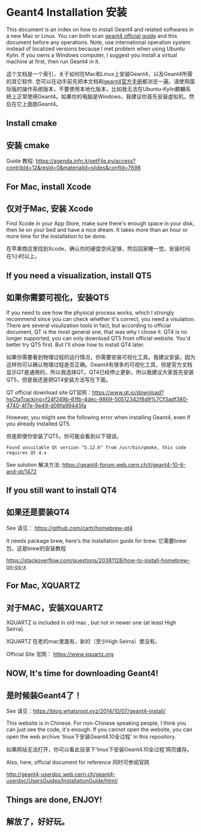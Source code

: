 # Geant4 Installation 安装

This document is an index on how to install Geant4 and related softwares in a new Mac or Linux. You can both scan [geant4 official guide](https://geant4.web.cern.ch/support/getting_started) and this document before any operations. Note, use international operation system instead of localized versions because I met problem when using Ubuntu Kylin.  If you owns a Windows computer, I suggest you install a virtual machine at first, then run Geant4 in it. 

这个文档是一个索引，关于如何在Mac和Linux上安装Geant4，以及Geant4所需的其它软件. 您可以在动手前先把本文档和[geant4官方手册](https://geant4.web.cern.ch/support/getting_started)都浏览一遍。请使用国际版的操作系统版本，不要使用本地化版本，比如我无法在Ubuntu-Kylin麒麟系统上正常使用Geant4。如果你的电脑是Windows，我建议你首先安装虚拟机，然后在它上面跑Geant4。

## Install cmake  
## 安装 cmake

Guide 教程: https://agenda.infn.it/getFile.py/access?contribId=12&resId=0&materialId=slides&confId=7698


## For Mac, install Xcode
## 仅对于Mac, 安装 Xcode

Find Xcode in your App Store, make sure there's enough space in your disk, then lie on your bed and have a nice dream. It takes more than an hour or more time for the installation to be done. 

在苹果商店里找到Xcode，确认你的硬盘空间足够，然后回家睡一觉。安装时间在1小时以上。

## If you need a visualization, install QT5 
## 如果你需要可视化，安装QT5

If you need to see how the physical process works, which I strongly recommend since you can check whether it's correct, you need a visulation. There are several visulization tools in fact, but according to official document, QT is the most general one, that was why I chose it. QT4 is no longer supported, you can only download QT5 from official website. You'd better try QT5 first. But I'll show how to install QT4 later. 

如果你需要看到物理过程的运行情况，你需要安装可视化工具。我建议安装，因为这样你可以确认物理过程是否正确。Geant4有很多的可视化工具，但是官方文档显示QT是通用的，所以我选择QT。QT4已经停止更新，所以我建议大家首先安装QT5，但是我还是把QT4安装方法写在下面。

QT official download site QT官网：https://www.qt.io/download?hsCtaTracking=f24f249b-61fb-4dec-9869-50512342f8d9%7Cf3adf380-4740-4f7e-9e49-d06fa99445fa

However, you might see the following error when installing Geant4, even if you already installed QT5. 

但是即便你安装了QT5，你可能会看到以下错误。

```
Found unsuitable Qt version "5.12.6" from /usr/bin/qmake, this code requires Qt 4.x
```

See solution 解决方法: https://geant4-forum.web.cern.ch/t/geant4-10-6-and-qt/1472

## If you still want to install QT4
## 如果还是要装QT4

See 请见： https://github.com/cartr/homebrew-qt4

It needs package brew, here's the installation guide for brew. 
它需要brew包，这是brew的安装教程

https://stackoverflow.com/questions/20381128/how-to-install-homebrew-on-os-x

## For Mac, XQUARTZ
## 对于MAC，安装XQUARTZ

XQUARTZ is included in old mac , but not in newer one (at least High Seirra).

XQUARTZ 在老的mac里面有，新的（至少High Seirra）里没有。

Official Site 官网： https://www.xquartz.org

## NOW, It's time for downloading Geant4!
## 是时候装Geant4了！

See 请见：https://blog.whatsroot.xyz/2014/10/07/geant4-install/

This website is in Chinese. For non-Chinese speaking people, I think you can just see the code, it's enough. If you cannot open the website, you can open the web archive 'linux下安装Geant4.10全过程' in this repository.

如果网站无法打开，你可以看此目录下‘linux下安装Geant4.10全过程’网页缓存。

Also, here, official document for reference
同时可参阅官网

http://geant4-userdoc.web.cern.ch/geant4-userdoc/UsersGuides/InstallationGuide/html/


## Things are done, ENJOY!
## 解放了，好好玩。



